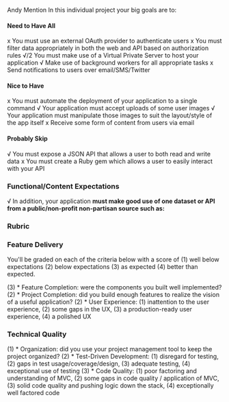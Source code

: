 Andy Mention
In this individual project your big goals are to:

#### Need to Have All

x   You must use an external OAuth provider to authenticate users
x   You must filter data appropriately in both the web and API based on authorization rules
√/2 You must make use of a Virtual Private Server to host your application
√   Make use of background workers for all appropriate tasks
x   Send notifications to users over email/SMS/Twitter

#### Nice to Have

x You must automate the deployment of your application to a single command
√ Your application must accept uploads of some user images
√ Your application must manipulate those images to suit the layout/style of the app itself
x Receive some form of content from users via email

#### Probably Skip

√ You must expose a JSON API that allows a user to both read and write data
x You must create a Ruby gem which allows a user to easily interact with your API

### Functional/Content Expectations

√ In addition, your application **must make good use of one dataset or API from a public/non-profit non-partisan source such as:**


### Rubric

### Feature Delivery

You'll be graded on each of the criteria below with a score of
  (1) well below expectations
  (2) below expectations
  (3) as expected
  (4) better than expected.

(3) * Feature Completion: were the components you built well implemented?
(2) * Project Completion: did you build enough features to realize the vision of a useful application?
(2) * User Experience: (1) inattention to the user experience, (2) some gaps in the UX, (3) a production-ready user experience, (4) a polished UX


### Technical Quality

(1) * Organization: did you use your project management tool to keep the project organized?
(2) * Test-Driven Development: (1) disregard for testing, (2) gaps in test usage/coverage/design, (3) adequate testing, (4) exceptional use of testing
(3) * Code Quality: (1) poor factoring and understanding of MVC, (2) some gaps in code quality / application of MVC, (3) solid code quality and pushing logic down the stack, (4) exceptionally well factored code
